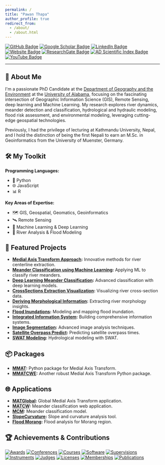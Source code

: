 ```yaml
---
permalink: /
title: "Pawan Thapa"
author_profile: true
redirect_from: 
  - /about/
  - /about.html
---
```

[![GitHub Badge](https://img.shields.io/github/followers/thapawan?style=social)](https://github.com/thapawan?tab=followers)
[![Google Scholar Badge](https://img.shields.io/badge/Google%20Scholar-Profile-blue)](https://scholar.google.com/citations?user=6U3EubEAAAAJ&hl=en)
[![LinkedIn Badge](https://img.shields.io/badge/LinkedIn-Connect-blue)](https://www.linkedin.com/in/pawan-thapa-916aa360)
[![Website Badge](https://img.shields.io/badge/Personal-Website-green)](https://thapawan.github.io/)
[![ResearchGate Badge](https://img.shields.io/badge/ResearchGate-Profile-green)](https://www.researchgate.net/profile/Pawan-Thapa-2)
[![AD Scientific Index Badge](https://img.shields.io/badge/AD%20Scientific%20Index-Profile-blue)](https://www.adscientificindex.com/scientist/pawan-thapa/4485523)
[![YouTube Badge](https://img.shields.io/badge/YouTube-Channel-red)](https://www.youtube.com/channel/UC_vjUMpU3Ca5XcbBVanBCnA)

---

## 🚀 About Me

I'm a passionate PhD Candidate at the [Department of Geography and the Environment](https://geography.ua.edu/) at the [University of Alabama](https://www.ua.edu/), focusing on the fascinating intersection of Geographic Information Science (GIS), Remote Sensing, deep learning and Machine Learning. My research explores river dynamics, meander detection and classification, hydrological and hydraulic modeling, flood risk assessment, and environmental modeling, leveraging cutting-edge geospatial technologies.

Previously, I had the privilege of lecturing at Kathmandu University, Nepal, and I hold the distinction of being the first Nepali to earn an M.Sc. in Geoinformatics from the University of Muenster, Germany.

## 🛠️ My Toolkit

**Programming Languages:**
- 🐍 Python
- 🌐 JavaScript
- 📊 R

**Key Areas of Expertise:**
- 🗺️ GIS, Geospatial, Geomatics, Geoinformatics
- 🛰️ Remote Sensing
- 🤖 Machine Learning & Deep Learning
- 🌊 River Analysis & Flood Modeling

## 📂 Featured Projects

- **[Medial Axis Transform Approach](https://github.com/thapawan/Medial-Axis-Transform):** Innovative methods for river centerline extraction.
- **[Meander Classification using Machine Learning](https://github.com/thapawan/MeanderClassification):** Applying ML to classify river meanders.
- **[Deep Learning Meander Classification](https://github.com/thapawan/DeepMeander):** Advanced classification with deep learning models.
- **[CrossSections Extraction Visualization](https://github.com/thapawan/CrossSectionsExtractionVisualization):** Visualizing river cross-section data.
- **[Deriving Morphological Information](https://github.com/thapawan/Deriving-Morphological-Information):** Extracting river morphology insights.
- **[Flood Inundations](https://github.com/thapawan/Flood-Inundations):** Modeling and mapping flood inundation.
- **[Integrated Information System](https://github.com/thapawan/IntegratedInformationSystem):** Building comprehensive information systems.
- **[Image Segmentation](https://github.com/thapawan/ImageSegmentation):** Advanced image analysis techniques.
- **[Satellite Overpass Predict](https://github.com/thapawan/SatelliteOverpassPredict):** Predicting satellite overpass times.
- **[SWAT Modeling](https://github.com/thapawan/SWATModeling):** Hydrological modeling with SWAT.

## 📦 Packages

- **[MMAT](https://github.com/thapawan/rasterMedialAxis/tree/main):** Python package for Medial Axis Transform.
- **[MMATCWE](https://github.com/thapawan/raster_medial_axis):** Another robust Medial Axis Transform Python package.

## 🌐 Applications

- **[MATGlobal](https://ee-pawanthapa42.projects.earthengine.app/view/matglobal):** Global Medial Axis Transform application.
- **[MATCW](https://meanderclassify.users.earthengine.app/view/matcw):** Meander classification web application.
- **[MCM](https://ee-pawanthapa42.projects.earthengine.app/view/mcw):** Meander classification model.
- **[SlopeCurvature](https://meanderclassify.users.earthengine.app/view/slopecurvature):** Slope and curvature analysis tool.
- **[Flood Morang](https://pawanthapa42.users.earthengine.app/view/flood-morang):** Flood analysis for Morang region.

## 🏆 Achievements & Contributions

[![Awards](https://img.shields.io/badge/Awards-🏆-gold)](https://github.com/thapawan/thapawan/blob/main/Awards)
[![Conferences](https://img.shields.io/badge/Conferences-🗣️-blue)](https://github.com/thapawan/thapawan/blob/main/Conferences)
[![Courses](https://img.shields.io/badge/Courses-📚-lightgreen)](https://github.com/thapawan/thapawan/edit/main/Courses)
[![Software](https://img.shields.io/badge/Software-💻-cyan)](https://github.com/thapawan/thapawan/blob/main/Software)
[![Supervisions](https://img.shields.io/badge/Supervisions-🧑‍🏫-green)](https://github.com/thapawan/thapawan/blob/main/Supervisions)
[![Instruments](https://img.shields.io/badge/Instruments-🛠️-orange)](https://github.com/thapawan/thapawan/blob/main/Instruments)
[![Judges](https://img.shields.io/badge/Judges-⚖️-purple)](https://github.com/thapawan/thapawan/blob/main/Judges)
[![Licenses](https://img.shields.io/badge/Licenses-📜-teal)](https://github.com/thapawan/thapawan/blob/main/Licenses)
[![Memberships](https://img.shields.io/badge/Memberships-👥-red)](https://github.com/thapawan/thapawan/tree/main/Membership)
[![Publications](https://img.shields.io/badge/Publications-📑-darkblue)](https://github.com/thapawan/thapawan/blob/main/Research%20Papers)
